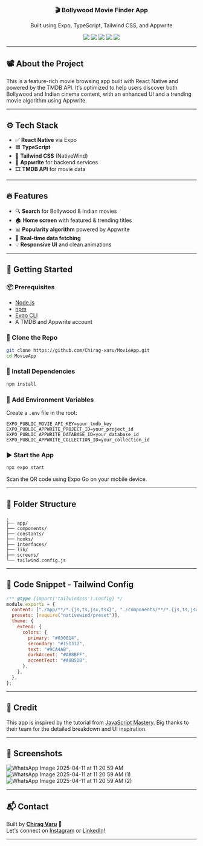 <div align="center">
  <h3>🎬 Bollywood Movie Finder App</h3>
  <p>Built using Expo, TypeScript, Tailwind CSS, and Appwrite</p>

  <div>
    <img src="https://img.shields.io/badge/-React_Native-black?style=for-the-badge&logo=react&color=61DAFB" />
    <img src="https://img.shields.io/badge/-Expo-black?style=for-the-badge&logo=expo&color=000020" />
    <img src="https://img.shields.io/badge/-TypeScript-black?style=for-the-badge&logo=typescript&color=3178C6" />
    <img src="https://img.shields.io/badge/-Tailwind_CSS-black?style=for-the-badge&logo=tailwindcss&color=06B6D4" />
    <img src="https://img.shields.io/badge/-Appwrite-black?style=for-the-badge&logo=appwrite&color=F02E65" />
  </div>
</div>

---

## 📽️ About the Project

This is a feature-rich movie browsing app built with React Native and powered by the TMDB API. It’s optimized to help users discover both Bollywood and Indian cinema content, with an enhanced UI and a trending movie algorithm using Appwrite.

---

## ⚙️ Tech Stack

- ✅ **React Native** via Expo
- 🟦 **TypeScript**
- 💅 **Tailwind CSS** (NativeWind)
- 🧠 **Appwrite** for backend services
- 🎞️ **TMDB API** for movie data

---

## 🔥 Features

- 🔍 **Search** for Bollywood & Indian movies
- 🏠 **Home screen** with featured & trending titles
- 📊 **Popularity algorithm** powered by Appwrite
- 🧠 **Real-time data fetching**
- 💡 **Responsive UI** and clean animations

---

## 🚀 Getting Started

### 📦 Prerequisites

- [Node.js](https://nodejs.org)
- [npm](https://npmjs.com)
- [Expo CLI](https://docs.expo.dev/get-started/installation/)
- A TMDB and Appwrite account

### 📁 Clone the Repo

```bash
git clone https://github.com/Chirag-varu/MovieApp.git
cd MovieApp
```

### 🔧 Install Dependencies

```bash
npm install
```

### 🔑 Add Environment Variables

Create a `.env` file in the root:

```env
EXPO_PUBLIC_MOVIE_API_KEY=your_tmdb_key
EXPO_PUBLIC_APPWRITE_PROJECT_ID=your_project_id
EXPO_PUBLIC_APPWRITE_DATABASE_ID=your_database_id
EXPO_PUBLIC_APPWRITE_COLLECTION_ID=your_collection_id
```

### ▶️ Start the App

```bash
npx expo start
```

Scan the QR code using Expo Go on your mobile device.

---

## 📁 Folder Structure

```
.
├── app/
├── components/
├── constants/
├── hooks/
├── interfaces/
├── lib/
├── screens/
└── tailwind.config.js
```

---

## 🧩 Code Snippet - Tailwind Config

```js
/** @type {import('tailwindcss').Config} */
module.exports = {
  content: ["./app/**/*.{js,ts,jsx,tsx}", "./components/**/*.{js,ts,jsx,tsx}"],
  presets: [require("nativewind/preset")],
  theme: {
    extend: {
      colors: {
        primary: "#030014",
        secondary: "#151312",
        text: "#9CA4AB",
        darkAccent: "#AB8BFF",
        accentText: "#A8B5DB",
      },
    },
  },
};
```

---

## 🧠 Credit

This app is inspired by the tutorial from [JavaScript Mastery](https://www.youtube.com/@javascriptmastery/videos). Big thanks to their team for the detailed breakdown and UI inspiration.

---

## 📸 Screenshots

![WhatsApp Image 2025-04-11 at 11 20 59 AM](https://github.com/user-attachments/assets/7daec73a-7232-4047-8ad7-55a2bc30d37e)
![WhatsApp Image 2025-04-11 at 11 20 59 AM (1)](https://github.com/user-attachments/assets/96f675d4-079b-4a18-a691-9fab58306783)
![WhatsApp Image 2025-04-11 at 11 20 59 AM (2)](https://github.com/user-attachments/assets/56d0f59f-258e-4bc6-8aa9-47c0f6b77336)

---

## 📬 Contact

Built by [**Chirag Varu**](https://github.com/Chirag-varu) 🚀  
Let's connect on [Instagram](https://instagram.com/) or [LinkedIn](https://www.linkedin.com/in/chiragvaru03/)!

---
